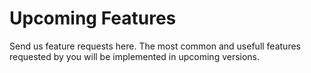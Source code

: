 # Upcoming Features

Send us feature requests here. The most common and usefull features requested by you will be implemented in upcoming versions.